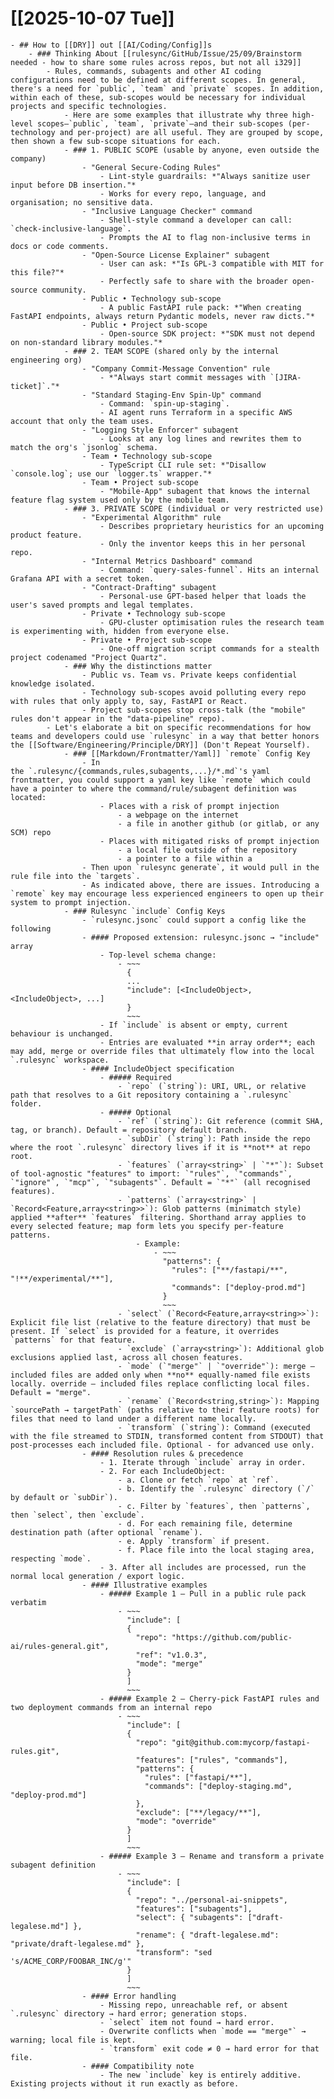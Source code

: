 # [[2025-10-07 Tue]]
	- ## How to [[DRY]] out [[AI/Coding/Config]]s
		- ### Thinking About [[rulesync/GitHub/Issue/25/09/Brainstorm needed - how to share some rules across repos, but not all i329]]
			- Rules, commands, subagents and other AI coding configurations need to be defined at different scopes. In general, there's a need for `public`, `team` and `private` scopes. In addition, within each of these, sub-scopes would be necessary for individual projects and specific technologies.
				- Here are some examples that illustrate why three high-level scopes—`public`, `team`, `private`—and their sub-scopes (per-technology and per-project) are all useful. They are grouped by scope, then shown a few sub-scope situations for each.
				- ### 1. PUBLIC SCOPE (usable by anyone, even outside the company)
					- "General Secure-Coding Rules"
						- Lint-style guardrails: *"Always sanitize user input before DB insertion."*
						- Works for every repo, language, and organisation; no sensitive data.
					- "Inclusive Language Checker" command
						- Shell-style command a developer can call: `check-inclusive-language`.
						- Prompts the AI to flag non-inclusive terms in docs or code comments.
					- "Open-Source License Explainer" subagent
						- User can ask: *"Is GPL-3 compatible with MIT for this file?"*
						- Perfectly safe to share with the broader open-source community.
					- Public • Technology sub-scope
						- A public FastAPI rule pack: *"When creating FastAPI endpoints, always return Pydantic models, never raw dicts."*
					- Public • Project sub-scope
						- Open-source SDK project: *"SDK must not depend on non-standard library modules."*
				- ### 2. TEAM SCOPE (shared only by the internal engineering org)
					- "Company Commit-Message Convention" rule
						- *"Always start commit messages with `[JIRA-ticket]`."*
					- "Standard Staging-Env Spin-Up" command
						- Command: `spin-up-staging`.
						- AI agent runs Terraform in a specific AWS account that only the team uses.
					- "Logging Style Enforcer" subagent
						- Looks at any log lines and rewrites them to match the org's `jsonlog` schema.
					- Team • Technology sub-scope
						- TypeScript CLI rule set: *"Disallow `console.log`; use our `logger.ts` wrapper."*
					- Team • Project sub-scope
						- "Mobile-App" subagent that knows the internal feature flag system used only by the mobile team.
				- ### 3. PRIVATE SCOPE (individual or very restricted use)
					- "Experimental Algorithm" rule
						- Describes proprietary heuristics for an upcoming product feature.
						- Only the inventor keeps this in her personal repo.
					- "Internal Metrics Dashboard" command
						- Command: `query-sales-funnel`. Hits an internal Grafana API with a secret token.
					- "Contract-Drafting" subagent
						- Personal-use GPT-based helper that loads the user's saved prompts and legal templates.
					- Private • Technology sub-scope
						- GPU-cluster optimisation rules the research team is experimenting with, hidden from everyone else.
					- Private • Project sub-scope
						- One-off migration script commands for a stealth project codenamed "Project Quartz".
				- ### Why the distinctions matter
					- Public vs. Team vs. Private keeps confidential knowledge isolated.
					- Technology sub-scopes avoid polluting every repo with rules that only apply to, say, FastAPI or React.
					- Project sub-scopes stop cross-talk (the "mobile" rules don't appear in the "data-pipeline" repo).
			- Let's elaborate a bit on specific recommendations for how teams and developers could use `rulesync` in a way that better honors the [[Software/Engineering/Principle/DRY]] (Don't Repeat Yourself).
				- ### [[Markdown/Frontmatter/Yaml]] `remote` Config Key
					- In the `.rulesync/{commands,rules,subagents,...}/*.md`'s yaml frontmatter, you could support a yaml key like `remote` which could have a pointer to where the command/rule/subagent definition was located:
						- Places with a risk of prompt injection
							- a webpage on the internet
							- a file in another github (or gitlab, or any SCM) repo
						- Places with mitigated risks of prompt injection
							- a local file outside of the repository
							- a pointer to a file within a
					- Then upon `rulesync generate`, it would pull in the rule file into the `targets`.
					- As indicated above, there are issues. Introducing a `remote` key may encourage less experienced engineers to open up their system to prompt injection.
				- ### Rulesync `include` Config Keys
					- `rulesync.jsonc` could support a config like the following
					- #### Proposed extension: rulesync.jsonc → "include" array
						- Top-level schema change:
							- ~~~
							  {
							  ...
							  "include": [<IncludeObject>, <IncludeObject>, ...]
							  }
							  ~~~
						- If `include` is absent or empty, current behaviour is unchanged.
						- Entries are evaluated **in array order**; each may add, merge or override files that ultimately flow into the local `.rulesync` workspace.
					- #### IncludeObject specification
						- ##### Required
							- `repo` (`string`): URI, URL, or relative path that resolves to a Git repository containing a `.rulesync` folder.
						- ##### Optional
							- `ref` (`string`): Git reference (commit SHA, tag, or branch). Default = repository default branch.
							- `subDir` (`string`): Path inside the repo where the root `.rulesync` directory lives if it is **not** at repo root.
							- `features` (`array<string>` | `"*"`): Subset of tool-agnostic "features" to import: `"rules"`, `"commands"`, `"ignore"`, `"mcp"`, `"subagents"`. Default = `"*"` (all recognised features).
							- `patterns` (`array<string>` | `Record<Feature,array<string>>`): Glob patterns (minimatch style) applied **after** `features` filtering. Shorthand array applies to every selected feature; map form lets you specify per-feature patterns.
								- Example:
									- ~~~
									  "patterns": {
									    "rules": ["**/fastapi/**", "!**/experimental/**"],
									    "commands": ["deploy-prod.md"]
									  }
									  ~~~
							- `select` (`Record<Feature,array<string>>`): Explicit file list (relative to the feature directory) that must be present. If `select` is provided for a feature, it overrides `patterns` for that feature.
							- `exclude` (`array<string>`): Additional glob exclusions applied last, across all chosen features.
							- `mode` (`"merge"` | `"override"`): merge – included files are added only when **no** equally-named file exists locally. override – included files replace conflicting local files. Default = "merge".
							- `rename` (`Record<string,string>`): Mapping `sourcePath → targetPath` (paths relative to their feature roots) for files that need to land under a different name locally.
							- `transform` (`string`): Command (executed with the file streamed to STDIN, transformed content from STDOUT) that post-processes each included file. Optional ‑ for advanced use only.
					- #### Resolution rules & precedence
						- 1. Iterate through `include` array in order.
						- 2. For each IncludeObject:
							- a. Clone or fetch `repo` at `ref`.
							- b. Identify the `.rulesync` directory (`/` by default or `subDir`).
							- c. Filter by `features`, then `patterns`, then `select`, then `exclude`.
							- d. For each remaining file, determine destination path (after optional `rename`).
							- e. Apply `transform` if present.
							- f. Place file into the local staging area, respecting `mode`.
						- 3. After all includes are processed, run the normal local generation / export logic.
					- #### Illustrative examples
						- ##### Example 1 – Pull in a public rule pack verbatim
							- ~~~
							  "include": [
							  {
							    "repo": "https://github.com/public-ai/rules-general.git",
							    "ref": "v1.0.3",
							    "mode": "merge"
							  }
							  ]
							  ~~~
						- ##### Example 2 – Cherry-pick FastAPI rules and two deployment commands from an internal repo
							- ~~~
							  "include": [
							  {
							    "repo": "git@github.com:mycorp/fastapi-rules.git",
							    "features": ["rules", "commands"],
							    "patterns": {
							      "rules": ["fastapi/**"],
							      "commands": ["deploy-staging.md", "deploy-prod.md"]
							    },
							    "exclude": ["**/legacy/**"],
							    "mode": "override"
							  }
							  ]
							  ~~~
						- ##### Example 3 – Rename and transform a private subagent definition
							- ~~~
							  "include": [
							  {
							    "repo": "../personal-ai-snippets",
							    "features": ["subagents"],
							    "select": { "subagents": ["draft-legalese.md"] },
							    "rename": { "draft-legalese.md": "private/draft-legalese.md" },
							    "transform": "sed 's/ACME_CORP/FOOBAR_INC/g'"
							  }
							  ]
							  ~~~
					- #### Error handling
						- Missing repo, unreachable ref, or absent `.rulesync` directory → hard error; generation stops.
						- `select` item not found → hard error.
						- Overwrite conflicts when `mode == "merge"` → warning; local file is kept.
						- `transform` exit code ≠ 0 → hard error for that file.
					- #### Compatibility note
						- The new `include` key is entirely additive. Existing projects without it run exactly as before.